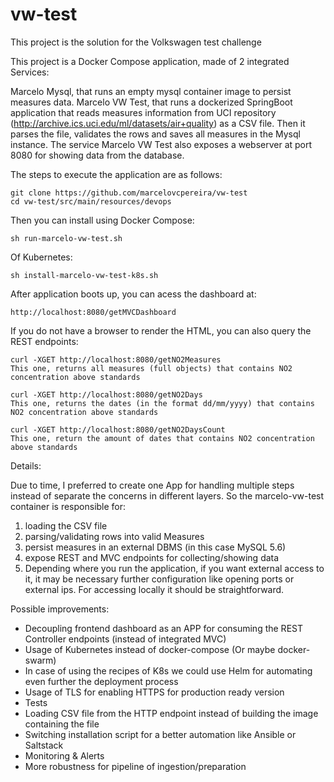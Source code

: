 # vw-test

This project is the solution for the Volkswagen test challenge

This project is a Docker Compose application, made of 2 integrated Services:

Marcelo Mysql, that runs an empty mysql container image to persist measures data.
Marcelo VW Test, that runs a dockerized SpringBoot application that reads measures information from UCI repository (http://archive.ics.uci.edu/ml/datasets/air+quality)
as a CSV file.
Then it parses the file, validates the rows and saves all measures in the Mysql instance.
The service Marcelo VW Test also exposes a webserver at port 8080 for showing data from the database.

The steps to execute the application are as follows:

```
git clone https://github.com/marcelovcpereira/vw-test
cd vw-test/src/main/resources/devops
```

Then you can install using Docker Compose:
```
sh run-marcelo-vw-test.sh
```

Of Kubernetes:
```
sh install-marcelo-vw-test-k8s.sh
```

After application boots up, you can acess the dashboard at:
```
http://localhost:8080/getMVCDashboard
```


If you do not have a browser to render the HTML, you can also query the REST endpoints:
```
curl -XGET http://localhost:8080/getNO2Measures
This one, returns all measures (full objects) that contains NO2 concentration above standards

curl -XGET http://localhost:8080/getNO2Days
This one, returns the dates (in the format dd/mm/yyyy) that contains NO2 concentration above standards

curl -XGET http://localhost:8080/getNO2DaysCount
This one, return the amount of dates that contains NO2 concentration above standards
```

Details:

Due to time, I preferred to create one App for handling multiple steps instead of separate the concerns in different layers.
So the marcelo-vw-test container is responsible for:
1) loading the CSV file
2) parsing/validating rows into valid Measures
3) persist measures in an external DBMS (in this case MySQL 5.6)
4) expose REST and MVC endpoints for collecting/showing data
5) Depending where you run the application, if you want external access to it, it may be necessary further configuration
like opening ports or external ips. For accessing locally it should be straightforward.

Possible improvements:
- Decoupling frontend dashboard as an APP for consuming the REST Controller endpoints (instead of integrated MVC)
- Usage of Kubernetes instead of docker-compose (Or maybe docker-swarm)
- In case of using the recipes of K8s we could use Helm for automating even further the deployment process
- Usage of TLS for enabling HTTPS for production ready version
- Tests
- Loading CSV file from the HTTP endpoint instead of building the image containing the file
- Switching installation script for a better automation like Ansible or Saltstack
- Monitoring & Alerts
- More robustness for pipeline of ingestion/preparation